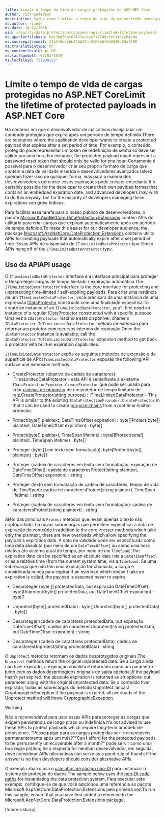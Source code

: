 ```yaml
---
title: Limite o tempo de vida de cargas protegidas no ASP.NET Core
author: rick-anderson
description: Saiba como limitar o tempo de vida de um conteúdo protegido usando as APIs de proteção de dados do ASP.NET Core.
ms.author: riande
ms.date: 10/14/2016
uid: security/data-protection/consumer-apis/limited-lifetime-payloads
ms.openlocfilehash: 8dc3b856ec67477ec8ae777749c9bf3107eb4eda
ms.sourcegitcommit: 24b1f6decbb17bb22a45166e5fdb0845c65af498
ms.translationtype: MT
ms.contentlocale: pt-BR
ms.lasthandoff: 03/01/2019
ms.locfileid: "57039583"
---
```

# <a name="limit-the-lifetime-of-protected-payloads-in-aspnet-core"></a><span data-ttu-id="73c6a-103">Limite o tempo de vida de cargas protegidas no ASP.NET Core</span><span class="sxs-lookup"><span data-stu-id="73c6a-103">Limit the lifetime of protected payloads in ASP.NET Core</span></span>

<span data-ttu-id="73c6a-104">Há cenários em que o desenvolvedor de aplicativos deseja criar um conteúdo protegido que expira após um período de tempo definido.</span><span class="sxs-lookup"><span data-stu-id="73c6a-104">There are scenarios where the application developer wants to create a protected payload that expires after a set period of time.</span></span> <span data-ttu-id="73c6a-105">Por exemplo, o conteúdo protegido pode representar um token de redefinição de senha só deve ser válido por uma hora.</span><span class="sxs-lookup"><span data-stu-id="73c6a-105">For instance, the protected payload might represent a password reset token that should only be valid for one hour.</span></span> <span data-ttu-id="73c6a-106">Certamente é possível para o desenvolvedor criar seu próprio formato de carga que contém a data de validade inserida e desenvolvedores avançados talvez queiram fazer isso de qualquer forma, mas para a maioria dos desenvolvedores gerenciar esses expirações pode crescer entediante.</span><span class="sxs-lookup"><span data-stu-id="73c6a-106">It's certainly possible for the developer to create their own payload format that contains an embedded expiration date, and advanced developers may wish to do this anyway, but for the majority of developers managing these expirations can grow tedious.</span></span>

<span data-ttu-id="73c6a-107">Para facilitar essa tarefa para o nosso público de desenvolvedores, o pacote [Microsoft.AspNetCore.DataProtection.Extensions](https://www.nuget.org/packages/Microsoft.AspNetCore.DataProtection.Extensions/) contém APIs do utilitário para criar cargas que expiram automaticamente após um período de tempo definido.</span><span class="sxs-lookup"><span data-stu-id="73c6a-107">To make this easier for our developer audience, the package [Microsoft.AspNetCore.DataProtection.Extensions](https://www.nuget.org/packages/Microsoft.AspNetCore.DataProtection.Extensions/) contains utility APIs for creating payloads that automatically expire after a set period of time.</span></span> <span data-ttu-id="73c6a-108">Essas APIs de suspensão do `ITimeLimitedDataProtector` tipo.</span><span class="sxs-lookup"><span data-stu-id="73c6a-108">These APIs hang off of the `ITimeLimitedDataProtector` type.</span></span>

## <a name="api-usage"></a><span data-ttu-id="73c6a-109">Uso da API</span><span class="sxs-lookup"><span data-stu-id="73c6a-109">API usage</span></span>

<span data-ttu-id="73c6a-110">O `ITimeLimitedDataProtector` interface é a interface principal para proteger e Desproteger cargas de tempo limitado / expiração automática.</span><span class="sxs-lookup"><span data-stu-id="73c6a-110">The `ITimeLimitedDataProtector` interface is the core interface for protecting and unprotecting time-limited / self-expiring payloads.</span></span> <span data-ttu-id="73c6a-111">Para criar uma instância de um `ITimeLimitedDataProtector`, você precisará de uma instância de uma expressão [IDataProtector](xref:security/data-protection/consumer-apis/overview) construído com uma finalidade específica.</span><span class="sxs-lookup"><span data-stu-id="73c6a-111">To create an instance of an `ITimeLimitedDataProtector`, you'll first need an instance of a regular [IDataProtector](xref:security/data-protection/consumer-apis/overview) constructed with a specific purpose.</span></span> <span data-ttu-id="73c6a-112">Uma vez a `IDataProtector` instância está disponível, chame o `IDataProtector.ToTimeLimitedDataProtector` método de extensão para retornar um protetor com recursos internos de expiração.</span><span class="sxs-lookup"><span data-stu-id="73c6a-112">Once the `IDataProtector` instance is available, call the `IDataProtector.ToTimeLimitedDataProtector` extension method to get back a protector with built-in expiration capabilities.</span></span>

<span data-ttu-id="73c6a-113">`ITimeLimitedDataProtector` expõe os seguintes métodos de extensão e de superfície de API:</span><span class="sxs-lookup"><span data-stu-id="73c6a-113">`ITimeLimitedDataProtector` exposes the following API surface and extension methods:</span></span>

* <span data-ttu-id="73c6a-114">CreateProtector (objetivo de cadeia de caracteres): ITimeLimitedDataProtector - esta API é semelhante à existente `IDataProtectionProvider.CreateProtector` que pode ser usado para criar [cadeias de propósito](xref:security/data-protection/consumer-apis/purpose-strings) de um protetor de tempo limitado de raiz.</span><span class="sxs-lookup"><span data-stu-id="73c6a-114">CreateProtector(string purpose) : ITimeLimitedDataProtector - This API is similar to the existing `IDataProtectionProvider.CreateProtector` in that it can be used to create [purpose chains](xref:security/data-protection/consumer-apis/purpose-strings) from a root time-limited protector.</span></span>

* <span data-ttu-id="73c6a-115">Protect(byte[] plaintext, DateTimeOffset expiration) : byte[]</span><span class="sxs-lookup"><span data-stu-id="73c6a-115">Protect(byte[] plaintext, DateTimeOffset expiration) : byte[]</span></span>

* <span data-ttu-id="73c6a-116">Protect(byte[] plaintext, TimeSpan lifetime) : byte[]</span><span class="sxs-lookup"><span data-stu-id="73c6a-116">Protect(byte[] plaintext, TimeSpan lifetime) : byte[]</span></span>

* <span data-ttu-id="73c6a-117">Proteger (byte [] em texto sem formatação): byte]</span><span class="sxs-lookup"><span data-stu-id="73c6a-117">Protect(byte[] plaintext) : byte[]</span></span>

* <span data-ttu-id="73c6a-118">Proteger (cadeia de caracteres em texto sem formatação, expiração de DateTimeOffset): cadeia de caracteres</span><span class="sxs-lookup"><span data-stu-id="73c6a-118">Protect(string plaintext, DateTimeOffset expiration) : string</span></span>

* <span data-ttu-id="73c6a-119">Proteger (texto sem formatação de cadeia de caracteres, tempo de vida de TimeSpan): cadeia de caracteres</span><span class="sxs-lookup"><span data-stu-id="73c6a-119">Protect(string plaintext, TimeSpan lifetime) : string</span></span>

* <span data-ttu-id="73c6a-120">Proteger (cadeia de caracteres em texto sem formatação): cadeia de caracteres</span><span class="sxs-lookup"><span data-stu-id="73c6a-120">Protect(string plaintext) : string</span></span>

<span data-ttu-id="73c6a-121">Além das principais `Protect` métodos que levam apenas o texto não criptografado, há novas sobrecargas que permitem especificar a data de expiração do conteúdo.</span><span class="sxs-lookup"><span data-stu-id="73c6a-121">In addition to the core `Protect` methods which take only the plaintext, there are new overloads which allow specifying the payload's expiration date.</span></span> <span data-ttu-id="73c6a-122">A data de validade pode ser especificada como uma data absoluta (por meio de um `DateTimeOffset`) ou como uma hora relativa (do sistema atual de tempo, por meio de um `TimeSpan`).</span><span class="sxs-lookup"><span data-stu-id="73c6a-122">The expiration date can be specified as an absolute date (via a `DateTimeOffset`) or as a relative time (from the current system time, via a `TimeSpan`).</span></span> <span data-ttu-id="73c6a-123">Se uma sobrecarga que não tem uma expiração for chamada, a carga é considerada nunca para expirar.</span><span class="sxs-lookup"><span data-stu-id="73c6a-123">If an overload which doesn't take an expiration is called, the payload is assumed never to expire.</span></span>

* <span data-ttu-id="73c6a-124">Desproteger (byte [] protectedData, out expiração DateTimeOffset): byte]</span><span class="sxs-lookup"><span data-stu-id="73c6a-124">Unprotect(byte[] protectedData, out DateTimeOffset expiration) : byte[]</span></span>

* <span data-ttu-id="73c6a-125">Unprotect(byte[] protectedData) : byte[]</span><span class="sxs-lookup"><span data-stu-id="73c6a-125">Unprotect(byte[] protectedData) : byte[]</span></span>

* <span data-ttu-id="73c6a-126">Desproteger (cadeia de caracteres protectedData, out expiração DateTimeOffset): cadeia de caracteres</span><span class="sxs-lookup"><span data-stu-id="73c6a-126">Unprotect(string protectedData, out DateTimeOffset expiration) : string</span></span>

* <span data-ttu-id="73c6a-127">Desproteger (cadeia de caracteres protectedData): cadeia de caracteres</span><span class="sxs-lookup"><span data-stu-id="73c6a-127">Unprotect(string protectedData) : string</span></span>

<span data-ttu-id="73c6a-128">O `Unprotect` métodos retornam os dados desprotegidos originais.</span><span class="sxs-lookup"><span data-stu-id="73c6a-128">The `Unprotect` methods return the original unprotected data.</span></span> <span data-ttu-id="73c6a-129">Se a carga ainda não tiver expirado, a expiração absoluta é retornada como um parâmetro junto com os dados desprotegidos originais de saída opcional.</span><span class="sxs-lookup"><span data-stu-id="73c6a-129">If the payload hasn't yet expired, the absolute expiration is returned as an optional out parameter along with the original unprotected data.</span></span> <span data-ttu-id="73c6a-130">Se o conteúdo tiver expirado, todas as sobrecargas do método Unprotect lançará CryptographicException.</span><span class="sxs-lookup"><span data-stu-id="73c6a-130">If the payload is expired, all overloads of the Unprotect method will throw CryptographicException.</span></span>

>[!WARNING]
> <span data-ttu-id="73c6a-131">Não é recomendável para usar essas APIs para proteger as cargas que exigem persistência de longo prazo ou indefinida.</span><span class="sxs-lookup"><span data-stu-id="73c6a-131">It's not advised to use these APIs to protect payloads which require long-term or indefinite persistence.</span></span> <span data-ttu-id="73c6a-132">"Posso pagar para as cargas protegidas ser irrecuperáveis permanentemente após um mês?"</span><span class="sxs-lookup"><span data-stu-id="73c6a-132">"Can I afford for the protected payloads to be permanently unrecoverable after a month?"</span></span> <span data-ttu-id="73c6a-133">pode servir como uma boa regra prática; Se a resposta for nenhum desenvolvedor, em seguida, deve considerar APIs alternativas.</span><span class="sxs-lookup"><span data-stu-id="73c6a-133">can serve as a good rule of thumb; if the answer is no then developers should consider alternative APIs.</span></span>

<span data-ttu-id="73c6a-134">O exemplo abaixo usa o [caminhos de código não-DI](xref:security/data-protection/configuration/non-di-scenarios) para instanciar o sistema de proteção de dados.</span><span class="sxs-lookup"><span data-stu-id="73c6a-134">The sample below uses the [non-DI code paths](xref:security/data-protection/configuration/non-di-scenarios) for instantiating the data protection system.</span></span> <span data-ttu-id="73c6a-135">Para executar este exemplo, certifique-se de que você adicionou uma referência ao pacote Microsoft.AspNetCore.DataProtection.Extensions pela primeira vez.</span><span class="sxs-lookup"><span data-stu-id="73c6a-135">To run this sample, ensure that you have first added a reference to the Microsoft.AspNetCore.DataProtection.Extensions package.</span></span>

[!code-csharp[](limited-lifetime-payloads/samples/limitedlifetimepayloads.cs)]
